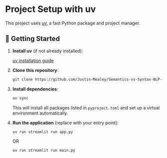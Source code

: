 # Project Setup with uv

This project uses [uv](https://github.com/astral-sh/uv), a fast Python package and project manager.

## 🚀 Getting Started

1. **Install uv** (if not already installed):

   [uv installation guide](https://docs.astral.sh/uv/getting-started/installation/)

2. **Clone this repository**:

   ```bash
   git clone https://github.com/Justin-Mealey/Semantics-vs-Syntax-NLP-Game.git
   ```

3. **Install dependencies**:

   ```bash
   uv sync
   ```

   This will install all packages listed in `pyproject.toml` and set up a virtual environment automatically.

4. **Run the application** (replace with your entry point):

   ```bash
   uv run streamlit run app.py
   ```

   OR

   ```bash
   uv run streamlit run main.py
   ```
